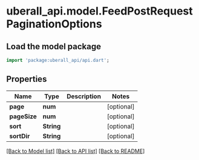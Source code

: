 # uberall_api.model.FeedPostRequestPaginationOptions

## Load the model package
```dart
import 'package:uberall_api/api.dart';
```

## Properties
Name | Type | Description | Notes
------------ | ------------- | ------------- | -------------
**page** | **num** |  | [optional] 
**pageSize** | **num** |  | [optional] 
**sort** | **String** |  | [optional] 
**sortDir** | **String** |  | [optional] 

[[Back to Model list]](../README.md#documentation-for-models) [[Back to API list]](../README.md#documentation-for-api-endpoints) [[Back to README]](../README.md)


